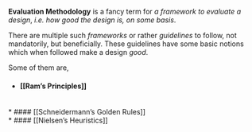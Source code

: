 **Evaluation Methodology** is a fancy term for *a framework to evaluate a design*, *i.e.* *how good the design is, on some basis*.

There are multiple such *frameworks* or rather *guidelines* to follow, not mandatorily, but beneficially. These guidelines have some basic notions which when followed make a design *good*.

Some of them are,
* #### [[Ram’s Principles]] 
<br>
* #### [[Schneidermann’s Golden Rules]]
<br>
* #### [[Nielsen’s Heuristics]]

